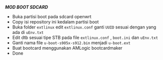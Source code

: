 ***MOD BOOT SDCARD***

* Buka partisi boot pada sdcard openwrt
* Copy isi repository ini kedalam partisi boot
* Buka folder ```extlinux``` edit ```extlinux.conf``` ganti ```UUID``` sesuai dengan yang ada di ```uEnv.txt```
* Edit dtb sesuai tipe STB pada file ```extlinux.conf``` , ```boot.ini``` dan ```uEnv.txt```
* Ganti nama file ```u-boot-s905x-s912.bin``` menjadi ```u-boot.ext```
* Buat bootcard menggunakan AMLogic bootcardmaker
* Done
